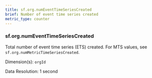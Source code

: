 ```yaml
---
title: sf.org.numEventTimeSeriesCreated
brief: Number of event time series created
metric_type: counter
---
```

### sf.org.numEventTimeSeriesCreated

Total number of event time series (ETS) created. For MTS values, see `sf.org.numMetricTimeSeriesCreated`.

Dimension(s): `orgId`

Data Resolution: 1 second

